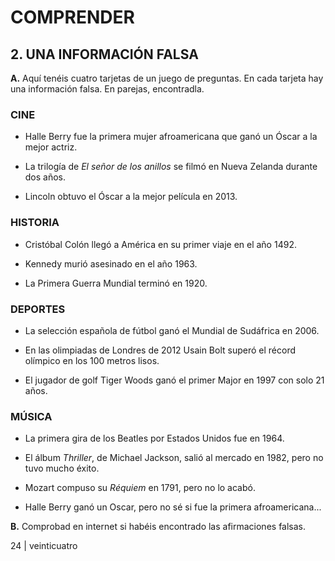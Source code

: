 # COMPRENDER

## 2. UNA INFORMACIÓN FALSA

**A.** Aquí tenéis cuatro tarjetas de un juego de preguntas. En cada tarjeta hay una información falsa. En parejas, encontradla.

### CINE

*   Halle Berry fue la primera mujer afroamericana que ganó un Óscar a la mejor actriz.

*   La trilogía de *El señor de los anillos* se filmó en Nueva Zelanda durante dos años.

*   Lincoln obtuvo el Óscar a la mejor película en 2013.

### HISTORIA

*   Cristóbal Colón llegó a América en su primer viaje en el año 1492.

*   Kennedy murió asesinado en el año 1963.

*   La Primera Guerra Mundial terminó en 1920.

### DEPORTES

*   La selección española de fútbol ganó el Mundial de Sudáfrica en 2006.

*   En las olimpiadas de Londres de 2012 Usain Bolt superó el récord olímpico en los 100 metros lisos.

*   El jugador de golf Tiger Woods ganó el primer Major en 1997 con solo 21 años.

### MÚSICA

*   La primera gira de los Beatles por Estados Unidos fue en 1964.

*   El álbum *Thriller*, de Michael Jackson, salió al mercado en 1982, pero no tuvo mucho éxito.

*   Mozart compuso su *Réquiem* en 1791, pero no lo acabó.

*   Halle Berry ganó un Oscar, pero no sé si fue la primera afroamericana...

**B.** Comprobad en internet si habéis encontrado las afirmaciones falsas.

24 | veinticuatro